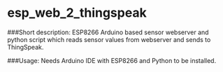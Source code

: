 # esp_web_2_thingspeak

###Short description:
ESP8266 Arduino based sensor webserver and python script which reads sensor values from webserver and sends to ThingSpeak.

###Usage:
Needs Arduino IDE with ESP8266 and Python to be installed.
